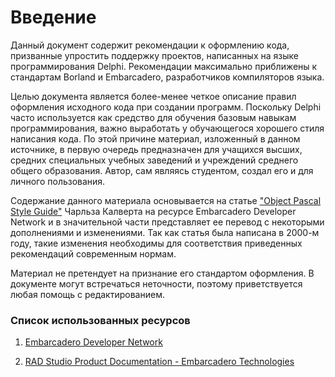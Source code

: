 # Введение

Данный документ содержит рекомендации к оформлению кода, призванные упростить поддержку проектов, написанных на языке программирования Delphi. Рекомендации максимально приближены к стандартам Borland и Embarcadero, разработчиков компиляторов языка.

Целью документа является более-менее четкое описание правил оформления исходного кода при создании программ. Поскольку Delphi часто используется как средство для обучения базовым навыкам программирования, важно выработать у обучающегося хорошего стиля написания кода. По этой причине материал, изложенный в данном источнике, в первую очередь предназначен для учащихся высших, средних специальных учебных заведений и учреждений среднего общего образования. Автор, сам являясь студентом, создал его и для личного пользования.

Содержание данного материала основывается на статье ["Object Pascal Style Guide"](https://edn.embarcadero.com/article/10280#6.1) Чарльза Калверта на ресурсе Embarcadero Developer Network и в значительной части представляет ее перевод с некоторыми дополнениями и изменениями. Так как статья была написана в 2000-м году, такие изменения необходимы для соответствия приведенных рекомендаций современным нормам.

Материал не претендует на признание его стандартом оформления. В документе могут встречаться неточности, поэтому приветствуется любая помощь с редактированием.

### Список использованных ресурсов

1. [Embarcadero Developer Network](https://edn.embarcadero.com/)

2. [RAD Studio Product Documentation - Embarcadero Technologies](http://docs.embarcadero.com/products/rad_studio/)




